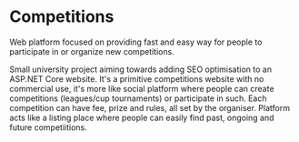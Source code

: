 # Competitions
Web platform focused on providing fast and easy way for people to participate in or organize new competitions. 

Small university project aiming towards adding SEO optimisation to an ASP.NET Core website. It's a primitive competitions website with no commercial use, it's more like social platform where people can create competitions (leagues/cup tournaments)  or participate in such. Each competition can have fee, prize and rules, all set by the organiser. Platform acts like a listing place where people can easily find past, ongoing and future competiitions.
